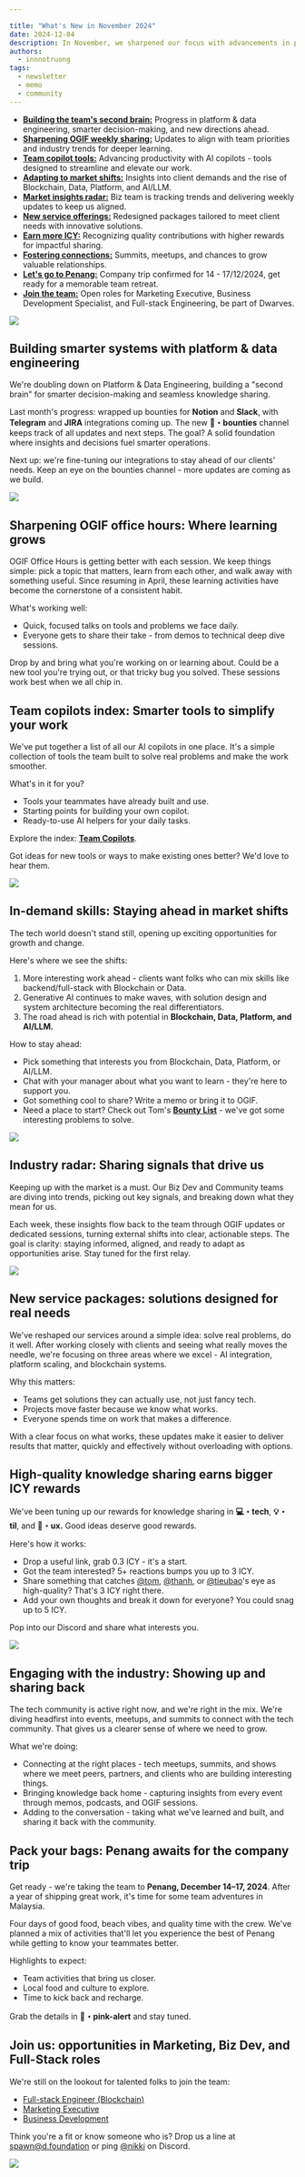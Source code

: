 ```yaml
---

title: "What's New in November 2024"
date: 2024-12-04
description: In November, we sharpened our focus with advancements in platform engineering, introduced streamlined service packages, elevated ICY rewards for impactful contributions, and embraced key insights from market shifts, all building momentum as we gear up for our Penang retreat.
authors:
  - innnotruong
tags:
  - newsletter
  - memo
  - community
---
```


- [**Building the team's second brain:**](#building-smarter-systems-with-platform--data-engineering) Progress in platform & data engineering, smarter decision-making, and new directions ahead.
- [**Sharpening OGIF weekly sharing:**](#sharpening-ogif-office-hours-where-learning-grows) Updates to align with team priorities and industry trends for deeper learning.
- [**Team copilot tools:**](#team-copilots-index-smarter-tools-to-simplify-your-work) Advancing productivity with AI copilots - tools designed to streamline and elevate our work.
- [**Adapting to market shifts:**](#in-demand-skills-staying-ahead-in-market-shifts) Insights into client demands and the rise of Blockchain, Data, Platform, and AI/LLM.
- [**Market insights radar:**](#industry-radar-sharing-signals-that-drive-us) Biz team is tracking trends and delivering weekly updates to keep us aligned.
- [**New service offerings:**](#new-service-packages-solutions-designed-for-real-needs) Redesigned packages tailored to meet client needs with innovative solutions.
- [**Earn more ICY:**](#high-quality-knowledge-sharing-earns-bigger-icy-rewards) Recognizing quality contributions with higher rewards for impactful sharing.
- [**Fostering connections:**](#engaging-with-the-industry-showing-up-and-sharing-back) Summits, meetups, and chances to grow valuable relationships.
- [**Let's go to Penang:**](#pack-your-bags-penang-awaits-for-the-company-trip) Company trip confirmed for 14 - 17/12/2024, get ready for a memorable team retreat.
- [**Join the team:**](#join-us-opportunities-in-marketing-biz-dev-and-full-stack-roles) Open roles for Marketing Executive, Business Development Specialist, and Full-stack Engineering, be part of Dwarves.

![](assets/2024-whats-new-november-thumbnail.png)

## Building smarter systems with platform & data engineering

We're doubling down on Platform & Data Engineering, building a "second brain" for smarter decision-making and seamless knowledge sharing.

Last month's progress: wrapped up bounties for **Notion** and **Slack**, with **Telegram** and **JIRA** integrations coming up. The new **🧊・bounties** channel keeps track of all updates and next steps. The goal? A solid foundation where insights and decisions fuel smarter operations.

Next up: we're fine-tuning our integrations to stay ahead of our clients' needs. Keep an eye on the bounties channel - more updates are coming as we build.

![](assets/2024-whats-new-november-platform-data-engineering.png)

## Sharpening OGIF office hours: Where learning grows

OGIF Office Hours is getting better with each session. We keep things simple: pick a topic that matters, learn from each other, and walk away with something useful. Since resuming in April, these learning activities have become the cornerstone of a consistent habit.

What's working well:

- Quick, focused talks on tools and problems we face daily.
- Everyone gets to share their take - from demos to technical deep dive sessions.

Drop by and bring what you're working on or learning about. Could be a new tool you're trying out, or that tricky bug you solved. These sessions work best when we all chip in.

## Team copilots index: Smarter tools to simplify your work

We've put together a list of all our AI copilots in one place. It's a simple collection of tools the team built to solve real problems and make the work smoother.

What's in it for you?

- Tools your teammates have already built and use.
- Starting points for building your own copilot.
- Ready-to-use AI helpers for your daily tasks.

Explore the index: [**Team Copilots**](https://memo.d.foundation/playground/ai/copilots/team-copilots).

Got ideas for new tools or ways to make existing ones better? We'd love to hear them.

![](assets/2024-whats-new-november-team-copilot.png)

## In-demand skills: Staying ahead in market shifts

The tech world doesn't stand still, opening up exciting opportunities for growth and change.

Here's where we see the shifts:

1. More interesting work ahead - clients want folks who can mix skills like backend/full-stack
   with Blockchain or Data.
2. Generative AI continues to make waves, with solution design and system architecture becoming the real differentiators.
3. The road ahead is rich with potential in **Blockchain, Data, Platform, and AI/LLM.**

How to stay ahead:

- Pick something that interests you from Blockchain, Data, Platform, or AI/LLM.
- Chat with your manager about what you want to learn - they're here to support you.
- Got something cool to share? Write a memo or bring it to OGIF.
- Need a place to start? Check out Tom's **[Bounty List](https://memo.d.foundation/earn/)** - we've got some interesting problems to solve.

![](assets/2024-whats-new-november-platform-market-shift.png)

## Industry radar: Sharing signals that drive us

Keeping up with the market is a must. Our Biz Dev and Community teams are diving into trends, picking out key signals, and breaking down what they mean for us.

Each week, these insights flow back to the team through OGIF updates or dedicated sessions, turning external shifts into clear, actionable steps. The goal is clarity: staying informed, aligned, and ready to adapt as opportunities arise. Stay tuned for the first relay.

![](assets/2024-whats-new-november-market-signals.png)

## New service packages: solutions designed for real needs

We've reshaped our services around a simple idea: solve real problems, do it well. After working closely with clients and seeing what really moves the needle, we're focusing on three areas where we excel - AI integration, platform scaling, and blockchain systems.

Why this matters:

- Teams get solutions they can actually use, not just fancy tech.
- Projects move faster because we know what works.
- Everyone spends time on work that makes a difference.

With a clear focus on what works, these updates make it easier to deliver results that matter, quickly and effectively without overloading with options.

## High-quality knowledge sharing earns bigger ICY rewards

We've been tuning up our rewards for knowledge sharing in **💻・tech**, **💡・til**, and **🧠・ux.** Good ideas deserve good rewards.

Here's how it works:

- Drop a useful link, grab 0.3 ICY - it's a start.
- Got the team interested? 5+ reactions bumps you up to 3 ICY.
- Share something that catches [@tom](https://memo.d.foundation/contributor/tom), [@thanh](https://memo.d.foundation/contributor/thanh/), or [@tieubao](https://memo.d.foundation/contributor/han/)'s eye as high-quality? That's 3 ICY right there.
- Add your own thoughts and break it down for everyone? You could snag up to 5 ICY.

Pop into our Discord and share what interests you.

![](assets/2024-whats-new-november-earn-more-icy.png)

## Engaging with the industry: Showing up and sharing back

The tech community is active right now, and we're right in the mix. We're diving headfirst into events, meetups, and summits to connect with the tech community. That gives us a clearer sense of where we need to grow.

What we're doing:

- Connecting at the right places - tech meetups, summits, and shows where we meet peers, partners, and clients who are building interesting things.
- Bringing knowledge back home - capturing insights from every event through memos, podcasts, and OGIF sessions.
- Adding to the conversation - taking what we've learned and built, and sharing it back with the community.

## Pack your bags: Penang awaits for the company trip

Get ready - we're taking the team to **Penang, December 14–17, 2024**. After a year of shipping great work, it's time for some team adventures in Malaysia.

Four days of good food, beach vibes, and quality time with the crew. We've planned a mix of activities that'll let you experience the best of Penang while getting to know your teammates better.

Highlights to expect:

- Team activities that bring us closer.
- Local food and culture to explore.
- Time to kick back and recharge.

Grab the details in **🦄・pink-alert** and stay tuned.

## Join us: opportunities in Marketing, Biz Dev, and Full-Stack roles

We're still on the lookout for talented folks to join the team:

- [Full-stack Engineer (Blockchain)](https://memo.d.foundation/careers/open-positions/full-stack-engineer/)
- [Marketing Executive](https://memo.d.foundation/careers/open-positions/marketing-and-communications-specialist/)
- [Business Development](https://memo.d.foundation/careers/open-positions/business-development/)

Think you're a fit or know someone who is? Drop us a line at [spawn@d.foundation](mailtospawnd.foundation) or ping [@nikki](https://memo.d.foundation/contributor/nikki) on Discord.

![](assets/2024-whats-new-november-hiring.png)
